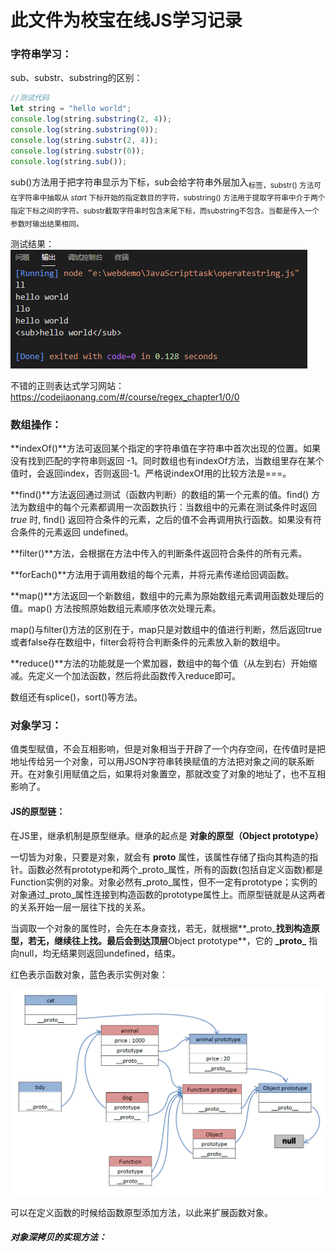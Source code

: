 # 此文件为校宝在线JS学习记录

### 字符串学习：

sub、substr、substring的区别：

```javascript
//测试代码
let string = "hello world";
console.log(string.substring(2, 4));
console.log(string.substring(0));
console.log(string.substr(2, 4));
console.log(string.substr(0));
console.log(string.sub());
```

sub()方法用于把字符串显示为下标，sub会给字符串外层加入<sub>标签，substr() 方法可在字符串中抽取从 *start* 下标开始的指定数目的字符，substring() 方法用于提取字符串中介于两个指定下标之间的字符。substr截取字符串时包含末尾下标，而substring不包含。当都是传入一个参数时输出结果相同。

测试结果：![字符串测试结果](image/测试结果.png)

不错的正则表达式学习网站：https://codejiaonang.com/#/course/regex_chapter1/0/0

### 数组操作：

**indexOf()**方法可返回某个指定的字符串值在字符串中首次出现的位置。如果没有找到匹配的字符串则返回 -1。同时数组也有indexOf方法，当数组里存在某个值时，会返回index，否则返回-1。严格说indexOf用的比较方法是===。

**find()**方法返回通过测试（函数内判断）的数组的第一个元素的值。find() 方法为数组中的每个元素都调用一次函数执行：当数组中的元素在测试条件时返回 *true* 时, find() 返回符合条件的元素，之后的值不会再调用执行函数。如果没有符合条件的元素返回 undefined。

**filter()**方法，会根据在方法中传入的判断条件返回符合条件的所有元素。

**forEach()**方法用于调用数组的每个元素，并将元素传递给回调函数。

**map()**方法返回一个新数组，数组中的元素为原始数组元素调用函数处理后的值。map() 方法按照原始数组元素顺序依次处理元素。

map()与filter()方法的区别在于，map只是对数组中的值进行判断，然后返回true或者false存在数组中，filter会将符合判断条件的元素放入新的数组中。

**reduce()**方法的功能就是一个累加器，数组中的每个值（从左到右）开始缩减。先定义一个加法函数，然后将此函数传入reduce即可。

数组还有splice()，sort()等方法。

### 对象学习：

值类型赋值，不会互相影响，但是对象相当于开辟了一个内存空间，在传值时是把地址传给另一个对象，可以用JSON字符串转换赋值的方法把对象之间的联系断开。在对象引用赋值之后，如果将对象置空，那就改变了对象的地址了，也不互相影响了。

#### JS的原型链：

在JS里，继承机制是原型继承。继承的起点是 **对象的原型（Object prototype）**

一切皆为对象，只要是对象，就会有 **proto** 属性，该属性存储了指向其构造的指针。函数必然有prototype和两个\_proto\_属性，所有的函数(包括自定义函数)都是Function实例的对象。对象必然有\_proto\_属性，但不一定有prototype；实例的对象通过\_proto\_属性连接到构造函数的prototype属性上。而原型链就是从这两者的关系开始一层一层往下找的关系。

当调取一个对象的属性时，会先在本身查找，若无，就根据**\_proto\_**找到构造原型，若无，继续往上找。最后会到达顶层**Object prototype**，它的 **\_proto\_** 指向null，均无结果则返回undefined，结束。

红色表示函数对象，蓝色表示实例对象：

![原型链](image/原型与原型链.webp)

可以在定义函数的时候给函数原型添加方法，以此来扩展函数对象。

##### 对象深拷贝的实现方法：

